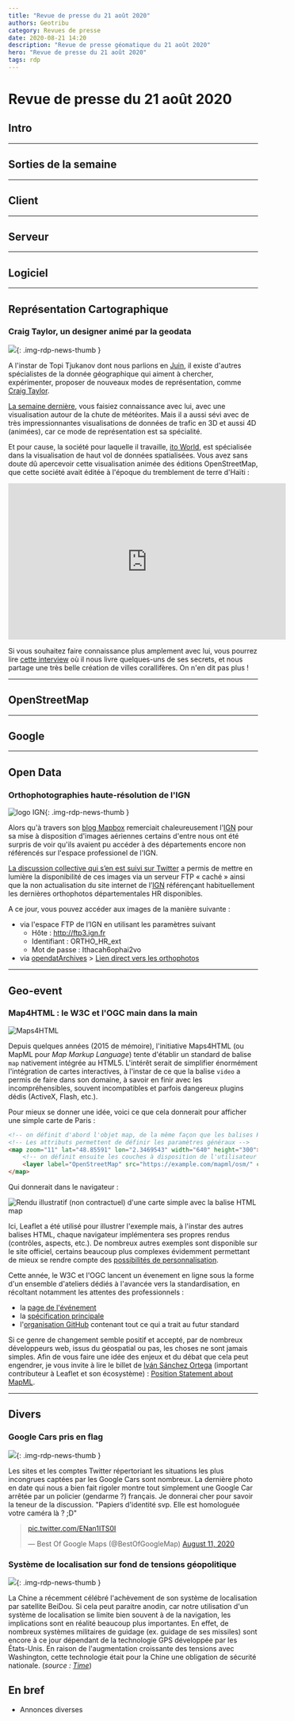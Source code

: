 ```yaml
---
title: "Revue de presse du 21 août 2020"
authors: Geotribu
category: Revues de presse
date: 2020-08-21 14:20
description: "Revue de presse géomatique du 21 août 2020"
hero: "Revue de presse du 21 août 2020"
tags: rdp
---
```


# Revue de presse du 21 août 2020

## Intro

----

## Sorties de la semaine

----

## Client

----

## Serveur

----

## Logiciel

----

## Représentation Cartographique

### Craig Taylor, un designer animé par la geodata

![](https://cdn.geotribu.fr/img/internal/icons-rdp-news/news.png){: .img-rdp-news-thumb }

A l'instar de Topi Tjukanov dont nous parlions en [Juin](/rdp/2020/rdp_2020-06-12/#topi-tjukanov-le-geosorcier), il existe d'autres spécialistes de la donnée géographique qui aiment à chercher, expérimenter, proposer de nouveaux modes de représentation, comme [Craig Taylor](https://www.linkedin.com/in/craig-taylor-78242615/).

[La semaine dernière](/rdp/2020/rdp_2020-08-07/#impact-des-meteorites-sur-terre), vous faisiez connaissance avec lui, avec une visualisation autour de la chute de météorites. Mais il a aussi sévi avec de très impressionnantes visualisations de données de trafic en 3D et aussi 4D (animées), car ce mode de représentation est sa spécialité.

Et pour cause, la société pour laquelle il travaille, [ito World](https://www.itoworld.com/), est spécialisée dans la visualisation de haut vol de données spatialisées. Vous avez sans doute dû apercevoir cette visualisation animée des éditions OpenStreetMap, que cette société avait éditée à l'époque du tremblement de terre d'Haïti :

<iframe width="560" height="315" src="https://www.youtube.com/embed/oNZ_ZBCTRqc" frameborder="0" allow="accelerometer; autoplay; encrypted-media; gyroscope; picture-in-picture" allowfullscreen></iframe>

Si vous souhaitez faire connaissance plus amplement avec lui, vous pourrez lire [cette interview](https://spatialawareness.io/blog/an-interview-with-spatial-artist-craig-taylor/) où il nous livre quelques-uns de ses secrets, et nous partage une très belle création de villes corallifères. On n'en dit pas plus !

----

## OpenStreetMap

----

## Google

----

## Open Data

### Orthophotographies haute-résolution de l'IGN

![logo IGN](https://cdn.geotribu.fr/img/logos-icones/entreprises_association/ign.png "IGN"){: .img-rdp-news-thumb }

Alors qu'à travers son [blog Mapbox](https://blog.mapbox.com/france-imagery-is-live-c594e2e88ea7) remerciait chaleureusement l'[IGN](http://www.ign.fr) pour sa mise à disposition d'images aériennes certains d'entre nous ont été surpris de voir qu'ils avaient pu accéder à des départements encore non référencés sur l'espace professionel de l'IGN.

[La discussion collective qui s’en est suivi sur Twitter](https://twitter.com/CanFre/status/1291692115081256960) a permis de mettre en lumière la disponibilité de ces images via un serveur FTP « caché » ainsi que la non actualisation du site internet de l’[IGN](http://www.ign.fr) référençant habituellement les dernières orthophotos départementales HR disponibles.

A ce jour, vous pouvez accéder aux images de la manière suivante :

- via l'espace FTP de l’IGN en utilisant les paramètres suivant  
    - Hôte : <http://ftp3.ign.fr>
    - Identifiant : ORTHO_HR_ext
    - Mot de passe  : Ithacah6ophai2vo
- via [opendatArchives](https://www.opendatarchives.fr) > [Lien direct vers les orthophotos](http://files.opendatarchives.fr/professionnels.ign.fr/orthohr/)

----

## Geo-event

### Map4HTML : le W3C et l'OGC main dans la main

![Maps4HTML](https://cdn.geotribu.fr/img/external/salons_conferences/maps4html_2020.jpg "Bannière événement Maps4HTML")

Depuis quelques années (2015 de mémoire), l'initiative Maps4HTML (ou MapML pour _Map Markup Language_) tente d'établir un standard de balise `map` nativement intégrée au HTML5. L'intérêt serait de simplifier énormément l'intégration de cartes interactives,  à l'instar de ce que la balise `video` a permis de faire dans son domaine, à savoir en finir avec les incompréhensibles, souvent incompatibles et parfois dangereux plugins dédis (ActiveX, Flash, etc.).

Pour mieux se donner une idée, voici ce que cela donnerait pour afficher une simple carte de Paris :

```html
<!-- on définit d'abord l'objet map, de la même façon que les balises HTML existantes.  -->
<!-- Les attributs permettent de définir les paramètres généraux -->
<map zoom="11" lat="48.85591" lon="2.3469543" width="640" height="300">
    <!-- on définit ensuite les couches à disposition de l'utilisateur -->
    <layer label="OpenStreetMap" src="https://example.com/mapml/osm/" checked crossorigin></layer>
</map>
```

Qui donnerait dans le navigateur :

![Rendu illustratif (non contractuel) d'une carte simple avec la balise HTML map](https://cdn.geotribu.fr/img/articles-blog-rdp/capture-ecran/map4html_sample_paris.png "Rendu illustratif (non contractuel) d'une carte simple avec la balise HTML map")

Ici, Leaflet a été utilisé pour illustrer l'exemple mais, à l'instar des autres balises HTML, chaque navigateur implémentera ses propres rendus (contrôles, aspects, etc.).
De nombreux autres exemples sont disponible sur le site officiel, certains beaucoup plus complexes évidemment permettant de mieux se rendre compte des [possibilités de personnalisation](https://maps4html.org/Web-Map-Custom-Element/).

Cette année, le W3C et l'OGC lancent un évenement en ligne sous la forme d'un ensemble d'ateliers dédiés à l'avancée vers la standardisation, en récoltant notamment les attentes des professionnels :

- la [page de l'événement](https://www.w3.org/2020/maps/)
- la [spécification principale](https://maps4html.org/MapML/spec/)
- l'[organisation GitHub](https://github.com/Maps4HTML) contenant tout ce qui a trait au futur standard

Si ce genre de changement semble positif et accepté, par de nombreux développeurs web, issus du géospatial ou pas, les choses ne sont jamais simples. Afin de vous faire une idée des enjeux et du débat que cela peut engendrer, je vous invite à lire le billet de [Iván Sánchez Ortega](https://ivan.sanchezortega.es:444/whoami/) (important contributeur à Leaflet et son écosystème) : [Position Statement about MapML](https://ivan.sanchezortega.es:444/politics/2020/07/22/statement-mapml.html).

----

## Divers

### Google Cars pris en flag

![](https://cdn.geotribu.fr/img/logos-icones/entreprises_association/google_street_view.png){: .img-rdp-news-thumb }

Les sites et les comptes Twitter répertoriant les situations les plus incongrues captées par les Google Cars sont nombreux. La dernière photo en date qui nous a bien fait rigoler montre tout simplement une Google Car arrêtée par un policier (gendarme ?) français. Je donnerai cher pour savoir la teneur de la discussion. "Papiers d'identité svp. Elle est homologuée votre caméra là ? ;D"

<blockquote class="twitter-tweet twitter-tweet tw-align-center" data-dnt="true"><p lang="und" dir="ltr"><a href="https://t.co/ENan1ITS0I">pic.twitter.com/ENan1ITS0I</a></p>&mdash; Best Of Google Maps (@BestOfGoogleMap) <a href="https://twitter.com/BestOfGoogleMap/status/1293292199787016193?ref_src=twsrc%5Etfw">August 11, 2020</a></blockquote>

### Système de localisation sur fond de tensions géopolitique


![](https://cdn.geotribu.fr/img/logos-icones/divers/satellite.png){: .img-rdp-news-thumb }

La Chine a récemment célébré l'achèvement de son système de localisation par satellite BeiDou. Si cela peut paraitre anodin, car notre utilisation d'un système de localisation se limite bien souvent à de la navigation, les implications sont en réalité beaucoup plus importantes. En effet, de nombreux systèmes militaires de guidage (ex. guidage de ses missiles) sont encore à ce jour dépendant de la technologie GPS développée par les États-Unis. En raison de l'augmentation croissante des tensions avec Washington, cette technologie était pour la Chine une obligation de sécurité nationale. (_source : [Time](https://time.com/5874136/china-beidou-gps/?s=09)_)

## En bref

- Annonces diverses
